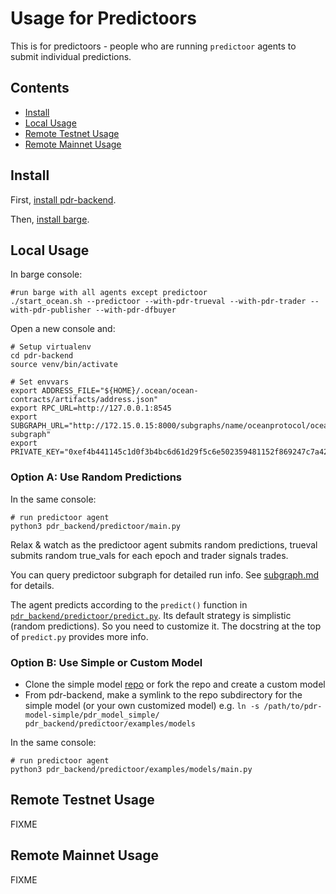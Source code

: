 <!--
Copyright 2023 Ocean Protocol Foundation
SPDX-License-Identifier: Apache-2.0
-->

# Usage for Predictoors

This is for predictoors - people who are running `predictoor` agents to submit individual predictions.

## Contents

- [Install](#install)
- [Local Usage](#local-usage)
- [Remote Testnet Usage](#remote-testnet-usage)
- [Remote Mainnet Usage](#remote-mainnet-usage)

## Install

First, [install pdr-backend](install.md).

Then, [install barge](barge.md#install-barge).

## Local Usage

In barge console:
```console
#run barge with all agents except predictoor
./start_ocean.sh --predictoor --with-pdr-trueval --with-pdr-trader --with-pdr-publisher --with-pdr-dfbuyer
```

Open a new console and:
```
# Setup virtualenv
cd pdr-backend
source venv/bin/activate

# Set envvars
export ADDRESS_FILE="${HOME}/.ocean/ocean-contracts/artifacts/address.json"
export RPC_URL=http://127.0.0.1:8545
export SUBGRAPH_URL="http://172.15.0.15:8000/subgraphs/name/oceanprotocol/ocean-subgraph"
export PRIVATE_KEY="0xef4b441145c1d0f3b4bc6d61d29f5c6e502359481152f869247c7a4244d45209"
```

### Option A: Use Random Predictions

In the same console:
```
# run predictoor agent
python3 pdr_backend/predictoor/main.py
```

Relax & watch as the predictoor agent submits random predictions, trueval submits random true_vals for each epoch and trader signals trades.

You can query predictoor subgraph for detailed run info. See [subgraph.md](subgraph.md) for details.

The agent predicts according to the `predict()` function in [`pdr_backend/predictoor/predict.py`](../pdr_backend/predictoor/predict.py). Its default strategy is simplistic (random predictions). So you need to customize it. The docstring at the top of `predict.py` provides more info.

### Option B: Use Simple or Custom Model

- Clone the simple model [repo](https://github.com/oceanprotocol/pdr-model-simple) or fork the repo and create a custom model 
- From pdr-backend, make a symlink to the repo subdirectory for the simple model (or your own customized model) e.g. `ln -s /path/to/pdr-model-simple/pdr_model_simple/ pdr_backend/predictoor/examples/models`

In the same console:
```
# run predictoor agent
python3 pdr_backend/predictoor/examples/models/main.py
```

## Remote Testnet Usage

FIXME

## Remote Mainnet Usage

FIXME

